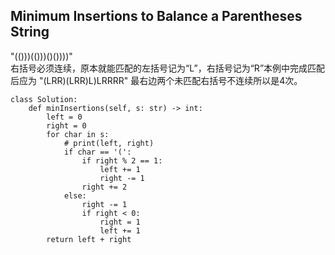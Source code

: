 ## Minimum Insertions to Balance a Parentheses String


"(()))(()))()())))"  
右括号必须连续，原本就能匹配的左括号记为“L”，右括号记为“R”本例中完成匹配后应为 "(LRR)(LRR)L)LRRRR" 最右边两个未匹配右括号不连续所以是4次。

```
class Solution:
    def minInsertions(self, s: str) -> int:
        left = 0
        right = 0
        for char in s:
            # print(left, right)
            if char == '(':
                if right % 2 == 1:
                    left += 1
                    right -= 1
                right += 2
            else:
                right -= 1
                if right < 0:
                    right = 1
                    left += 1
        return left + right
```